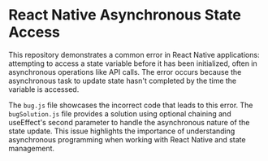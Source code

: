 # React Native Asynchronous State Access

This repository demonstrates a common error in React Native applications: attempting to access a state variable before it has been initialized, often in asynchronous operations like API calls. The error occurs because the asynchronous task to update state hasn't completed by the time the variable is accessed. 

The `bug.js` file showcases the incorrect code that leads to this error. The `bugSolution.js` file provides a solution using optional chaining and useEffect's second parameter to handle the asynchronous nature of the state update.  This issue highlights the importance of understanding asynchronous programming when working with React Native and state management.